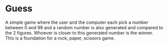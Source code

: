 # Guess
A simple game where the user and the computer each pick a number between 0 and 99 and a random number is also generated and compared to the 2 figures. Whoever is closer to this generated number is the winner. This is a foundation for a rock, paper, scissors game.
